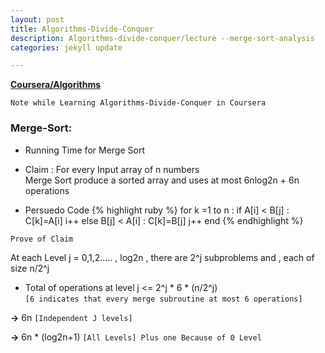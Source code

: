 ```yaml
---
layout: post
title: Algorithms-Divide-Conquer
description: Algorithms-divide-conquer/lecture --merge-sort-analysis
categories: jekyll update

---
```


**[Coursera/Algorithms](https://www.coursera.org/learn/algorithms-divide-conquer/lecture/wW9On/merge-sort-analysis)**



    Note while Learning Algorithms-Divide-Conquer in Coursera

### Merge-Sort:

* Running Time for Merge Sort 
* Claim : For every Input array of n numbers                     
Merge Sort produce a sorted array and uses at most 6nlog2n + 6n operations

* Persuedo Code 
{% highlight ruby %}
    for k =1 to n :
        if A[i] < B[j] :
            C[k]=A[i]
            i++
        else B[j] < A[i] :
            C[k]=B[j]
            j++
    end
{% endhighlight %}

`Prove of Claim`

At each Level j = 0,1,2..... , log2n , there are 2^j subproblems and , each of size n/2^j
* Total of operations at level j <= 2^j * 6 * (n/2^j)        
`[6 indicates that every merge subroutine at most 6 operations]`
 
**->** 6n     `[Independent J levels]`
 
**->** 6n * (log2n+1)      `[All Levels] Plus one Because of 0 Level`


